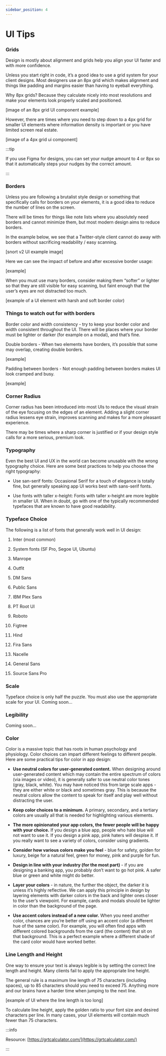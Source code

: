 ```yaml
---
sidebar_position: 4
---
```


# UI Tips

### Grids

Design is mostly about alignment and grids help you align your UI faster and with more confidence.

  

Unless you start right in code, it’s a good idea to use a grid system for your client designs. Most designers use an 8px grid which makes alignment and things like padding and margins easier than having to eyeball everything.

  

Why 8px grids? Because they calculate nicely into most resolutions and make your elements look properly scaled and positioned.

  

[image of an 8px grid UI component example]

  

However, there are times where you need to step down to a 4px grid for smaller UI elements where information density is important or you have limited screen real estate.

  

[image of a 4px grid ui component]

  

:::tip  

If you use Figma for designs, you can set your nudge amount to 4 or 8px so that it automatically steps your nudges by the correct amount.

:::

  

### Borders

Unless you are following a brutalist style design or something that specifically calls for borders on your elements, it is a good idea to reduce the number of lines on the screen.

  

There will be times for things like note lists where you absolutely need borders and cannot minimize them, but most modern design aims to reduce borders.

  

In the example below, we see that a Twitter-style client cannot do away with borders without sacrificing readability / easy scanning.

  

[snort v2 UI example image]

  

Here we can see the impact of before and after excessive border usage:

[example]

  

When you must use many borders, consider making them “softer” or lighter so that they are still visible for easy scanning, but faint enough that the user’s eyes are not distracted too much.

  

[example of a UI element with harsh and soft border color)

  

### Things to watch out for with borders

  

Border color and width consistency - try to keep your border color and width consistent throughout the UI. There will be places where your border must be lighter or darker (for example on a modal), and that’s fine.

  

Double borders - When two elements have borders, it’s possible that some may overlap, creating double borders.

[example]

  

Padding between borders - Not enough padding between borders makes UI look cramped and busy.

[example]

### Corner Radius

Corner radius has been introduced into most UIs to reduce the visual strain of the eye focusing on the edges of an element. Adding a slight corner radius lessens eye strain, improves scanning and makes for a more pleasant experience.

  

There may be times where a sharp corner is justified or if your design style calls for a more serious, premium look.

  

### Typography

Even the best UI and UX in the world can become unusable with the wrong typography choice. Here are some best practices to help you choose the right typography:


-   Use san-serif fonts: Occasional Serif for a touch of elegance is totally fine, but generally speaking app UI works best with sans-serif fonts.
    
-   Use fonts with taller x-height: Fonts with taller x-height are more legible in smaller UI. When in doubt, go with one of the typically recommended typefaces that are known to have good readability.
    

### Typeface Choice

  

The following is a list of fonts that generally work well in UI design:

  

1.  Inter (most common)
    
2.  System fonts (SF Pro, Segoe UI, Ubuntu)
    
3.  Manrope
    
4.  Outfit
    
5.  DM Sans
    
6.  Public Sans
    
7.  IBM Plex Sans
    
8.  PT Root UI
    
9.  Roboto
    
10.  Figtree
    
11.  Hind
    
12.  Fira Sans
    
13.  Nacelle
    
14.  General Sans
    
15.  Source Sans Pro
    

  

### Scale

  

Typeface choice is only half the puzzle. You must also use the appropriate scale for your UI. Coming soon...

  
  

### Legibility

  Coming soon...

### Color

Color is a massive topic that has roots in human psychology and physiology. Color choices can impart different feelings to different people. Here are some practical tips for color in app design:

  

-   **Use neutral colors for user-generated content.** When designing around user-generated content which may contain the entire spectrum of colors (via images or video), it is generally safer to use neutral color tones (gray, black, white). You may have noticed this from large scale apps - they are either white or black and sometimes gray. This is because the neutral colors allow the content to speak for itself and play well without distracting the user.
    
-   **Keep color choices to a minimum.** A primary, secondary, and a tertiary colors are usually all that is needed for highlighting various elements.
    
-   **The more opinionated your app colors, the fewer people will be happy with your choice.** If you design a blue app, people who hate blue will not want to use it. If you design a pink app, pink haters will despise it. If you really want to see a variety of colors, consider using gradients.
    
-   **Consider how various colors make you feel** - blue for safety, golden for luxury, beige for a natural feel, green for money, pink and purple for fun.
    
-   **Design in line with your industry (for the most part)** - if you are designing a banking app, you probably don’t want to go hot pink. A safer blue or green and white might do better.
    
-   **Layer your colors** - in nature, the further the object, the darker it is unless it’s highly reflective. We can apply this principle in design by layering elements with darker colors in the back and lighter ones closer to the user’s viewpoint. For example, cards and modals should be lighter in color than the background of the page.
    
-   **Use accent colors instead of a new color.** When you need another color, chances are you’re better off using an accent color (a different hue of the same color). For example, you will often find apps with different colored backgrounds from the card (the content) that sit on that background. This is a perfect example where a different shade of the card color would have worked better.
    
    
  

### Line Length and Height

  

One way to ensure your text is always legible is by setting the correct line length and height. Many clients fail to apply the appropriate line height.

  

The general rule is a maximum line length of 75 characters (including spaces), up to 85 characters should you need to exceed 75. Anything more and our brains have a harder time when jumping to the next line.

  

[example of UI where the line length is too long]

  

To calculate line height, apply the golden ratio to your font size and desired characters per line. In many cases, your UI elements will contain much fewer than 75 characters.

  
:::info

Resource: [https://grtcalculator.com/](https://grtcalculator.com/)

:::